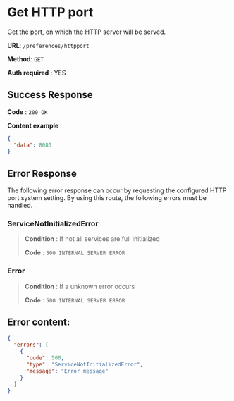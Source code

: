 # Get HTTP port

Get the port, on which the HTTP server will be served.

**URL**: `/preferences/httpport`

**Method**: `GET`

**Auth required** : YES


## Success Response

**Code** : `200 OK`

**Content example**

```json
{
  "data": 8080
}
```

## Error Response

The following error response can occur by requesting the configured HTTP port system setting. By using this route, the following errors must be handled.


### ServiceNotInitializedError
> **Condition** : If not all services are full initialized
>
> **Code** : `500 INTERNAL SERVER ERROR`


### Error
> **Condition** : If a unknown error occurs
>
> **Code** : `500 INTERNAL SERVER ERROR`


## Error content:
```json
{
  "errors": [
    {
      "code": 500,
      "type": "ServiceNotInitializedError",
      "message": "Error message"
    }
  ]
}